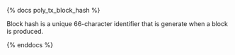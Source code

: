 {% docs poly_tx_block_hash %}

Block hash is a unique 66-character identifier that is generate when a block is produced. 

{% enddocs %}
